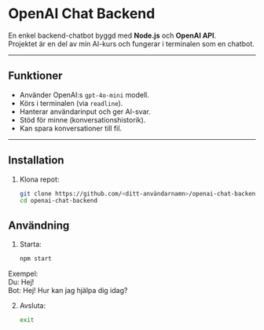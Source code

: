 # OpenAI Chat Backend

En enkel backend-chatbot byggd med **Node.js** och **OpenAI API**.  
Projektet är en del av min AI-kurs och fungerar i terminalen som en chatbot.

---

## Funktioner
- Använder OpenAI:s `gpt-4o-mini` modell.  
- Körs i terminalen (via `readline`).  
- Hanterar användarinput och ger AI-svar.  
- Stöd för minne (konversationshistorik).  
- Kan spara konversationer till fil.  

---

## Installation

1. Klona repot:
   ```bash
   git clone https://github.com/<ditt-användarnamn>/openai-chat-backend.git
   cd openai-chat-backend

## Användning

1. Starta:
   ```bash
   npm start

Exempel:<br> Du: Hej!<br>Bot: Hej! Hur kan jag hjälpa dig idag?

         


2. Avsluta:
   ```bash
   exit
